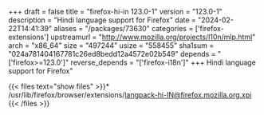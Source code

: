 +++
draft = false
title = "firefox-hi-in 123.0-1"
version = "123.0-1"
description = "Hindi language support for Firefox"
date = "2024-02-22T14:41:39"
aliases = "/packages/73630"
categories = ['firefox-extensions']
upstreamurl = "http://www.mozilla.org/projects/l10n/mlp.html"
arch = "x86_64"
size = "497244"
usize = "558455"
sha1sum = "024a781404167781c26ed8bedd12a4572e02b549"
depends = "['firefox>=123.0']"
reverse_depends = "['firefox-i18n']"
+++
Hindi language support for Firefox"

{{< files text="show files" >}}* /usr/lib/firefox/browser/extensions/langpack-hi-IN@firefox.mozilla.org.xpi
{{< /files >}}